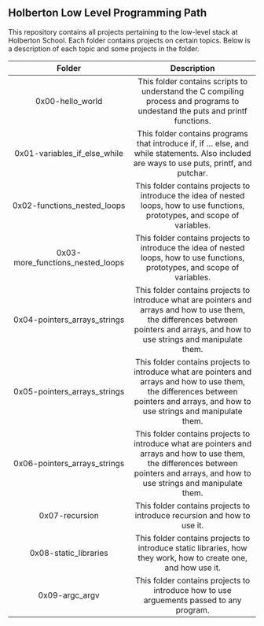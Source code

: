 ## Holberton Low Level Programming Path

This repository contains all projects pertaining to the low-level stack at Holberton School. Each folder contains projects on certain topics. Below is a description of each topic and some projects in the folder.

|              Folder              |               Description                |
| :------------------------------: | :--------------------------------------: |
|         0x00-hello_world         | This folder contains scripts to understand the C compiling process and programs to undestand the puts and printf functions. |
|   0x01-variables_if_else_while   | This folder contains programs that introduce if, if …  else, and while statements. Also included are ways to use puts, printf, and putchar. |
|   0x02-functions_nested_loops    | This folder contains projects to introduce the idea of nested loops, how to use functions, prototypes, and scope of variables. |
| 0x03-more_functions_nested_loops | This folder contains projects to introduce the idea of nested loops, how to use functions, prototypes, and scope of variables. |
|   0x04-pointers_arrays_strings   | This folder contains projects to introduce what are pointers and arrays and how to use them, the differences between pointers and arrays, and how to use strings and manipulate them. |
|   0x05-pointers_arrays_strings   | This folder contains projects to introduce what are pointers and arrays and how to use them, the differences between pointers and arrays, and how to use strings and manipulate them. |
|   0x06-pointers_arrays_strings   | This folder contains projects to introduce what are pointers and arrays and how to use them, the differences between pointers and arrays, and how to use strings and manipulate them. |
|          0x07-recursion          | This folder contains projects to introduce recursion and how to use it. |
|      0x08-static_libraries       | This folder contains projects to introduce static libraries, how they work, how to create one, and how use it. |
|          0x09-argc_argv          | This folder contains projects to introduce how to use arguements passed to any program. |